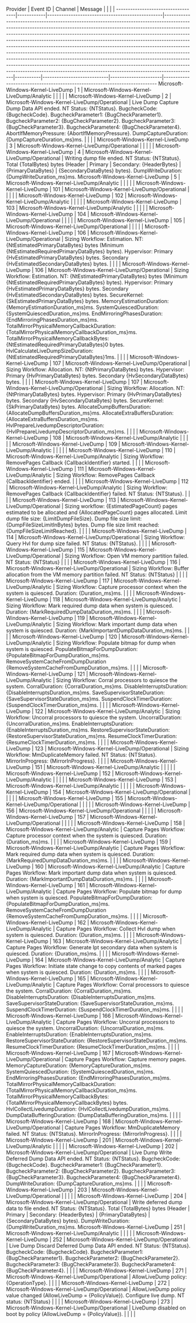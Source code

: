 Provider                           |  Event ID  |  Channel                                        |  Message                                                                                                                                                                                                                                                                                                                                                                                                                                                                                                                                                                                                                                                                                                                                   |           |                            |                      |
-----------------------------------|------------|-------------------------------------------------|--------------------------------------------------------------------------------------------------------------------------------------------------------------------------------------------------------------------------------------------------------------------------------------------------------------------------------------------------------------------------------------------------------------------------------------------------------------------------------------------------------------------------------------------------------------------------------------------------------------------------------------------------------------------------------------------------------------------------------------------|-----------|----------------------------|----------------------|---------------------------------------------------------------------------
Microsoft-Windows-Kernel-LiveDump  |  1         |  Microsoft-Windows-Kernel-LiveDump/Analytic     |                                                                                                                                                                                                                                                                                                                                                                                                                                                                                                                                                                                                                                                                                                                                            |           |                            |                      |
Microsoft-Windows-Kernel-LiveDump  |  2         |  Microsoft-Windows-Kernel-LiveDump/Operational  |  Live Dump Capture Dump Data API ended. NT Status: {NTStatus}.  BugcheckCode: {BugcheckCode}. BugcheckParameter1: {BugCheckParameter1}. BugcheckParameter2: {BugCheckParameter2}. BugcheckParameter3: {BugCheckParameter3}. BugcheckParameter4: {BugCheckParameter4}. AbortIfMemoryPressure: {AbortIfMemoryPressure}. DumpCaptureDuration: {DumpCaptureDuration_ms}ms.                                                                                                                                                                                                                                                                                                                                                                     |           |                            |                      |
Microsoft-Windows-Kernel-LiveDump  |  3         |  Microsoft-Windows-Kernel-LiveDump/Operational  |                                                                                                                                                                                                                                                                                                                                                                                                                                                                                                                                                                                                                                                                                                                                            |           |                            |                      |
Microsoft-Windows-Kernel-LiveDump  |  4         |  Microsoft-Windows-Kernel-LiveDump/Operational  |  Writing dump file ended. NT Status: {NTStatus}. Total {TotalBytes} bytes (Header                                                                                                                                                                                                                                                                                                                                                                                                                                                                                                                                                                                                                                                          |  Primary  |  Secondary: {HeaderBytes}  |  {PrimaryDataBytes}  |  {SecondaryDataBytes} bytes). DumpWriteDuration: {DumpWriteDuration_ms}ms.
Microsoft-Windows-Kernel-LiveDump  |  5         |  Microsoft-Windows-Kernel-LiveDump/Analytic     |                                                                                                                                                                                                                                                                                                                                                                                                                                                                                                                                                                                                                                                                                                                                            |           |                            |                      |
Microsoft-Windows-Kernel-LiveDump  |  101       |  Microsoft-Windows-Kernel-LiveDump/Operational  |                                                                                                                                                                                                                                                                                                                                                                                                                                                                                                                                                                                                                                                                                                                                            |           |                            |                      |
Microsoft-Windows-Kernel-LiveDump  |  102       |  Microsoft-Windows-Kernel-LiveDump/Analytic     |                                                                                                                                                                                                                                                                                                                                                                                                                                                                                                                                                                                                                                                                                                                                            |           |                            |                      |
Microsoft-Windows-Kernel-LiveDump  |  103       |  Microsoft-Windows-Kernel-LiveDump/Analytic     |                                                                                                                                                                                                                                                                                                                                                                                                                                                                                                                                                                                                                                                                                                                                            |           |                            |                      |
Microsoft-Windows-Kernel-LiveDump  |  104       |  Microsoft-Windows-Kernel-LiveDump/Operational  |                                                                                                                                                                                                                                                                                                                                                                                                                                                                                                                                                                                                                                                                                                                                            |           |                            |                      |
Microsoft-Windows-Kernel-LiveDump  |  105       |  Microsoft-Windows-Kernel-LiveDump/Operational  |                                                                                                                                                                                                                                                                                                                                                                                                                                                                                                                                                                                                                                                                                                                                            |           |                            |                      |
Microsoft-Windows-Kernel-LiveDump  |  106       |  Microsoft-Windows-Kernel-LiveDump/Operational  |  Sizing Workflow: Estimation. NT: {NtEstimatedPrimaryDataBytes} bytes (Minimum {NtEstimatedRequiredPrimaryDataBytes} bytes). Hypervisor: Primary {HvEstimatedPrimaryDataBytes} bytes. Secondary {HvEstimatedSecondaryDataBytes} bytes.                                                                                                                                                                                                                                                                                                                                                                                                                                                                                                     |           |                            |                      |
Microsoft-Windows-Kernel-LiveDump  |  106       |  Microsoft-Windows-Kernel-LiveDump/Operational  |  Sizing Workflow: Estimation. NT: {NtEstimatedPrimaryDataBytes} bytes (Minimum {NtEstimatedRequiredPrimaryDataBytes} bytes). Hypervisor: Primary {HvEstimatedPrimaryDataBytes} bytes. Secondary {HvEstimatedSecondaryDataBytes} bytes. SecureKernel: {SkEstimatedPrimaryDataBytes} bytes. MemoryEstimationDuration: {MemoryEstimationDuration_ms}ms. SystemQuiescedDuration: {SystemQuiescedDuration_ms}ms. EndMirroringPhasesDuration: {EndMirroringPhasesDuration_ms}ms. TotalMirrorPhysicalMemoryCallbackDuration: {TotalMirrorPhysicalMemoryCallbackDuration_ms}ms. TotalMirrorPhysicalMemoryCallbackBytes: {NtEstimatedRequiredPrimaryDataBytes}0 bytes. HvlCalculateLiveDumpSizeDuration: {NtEstimatedRequiredPrimaryDataBytes}1ms.  |           |                            |                      |
Microsoft-Windows-Kernel-LiveDump  |  107       |  Microsoft-Windows-Kernel-LiveDump/Operational  |  Sizing Workflow: Allocation. NT: {NtPrimaryDataBytes} bytes. Hypervisor: Primary {HvPrimaryDataBytes} bytes. Secondary {HvSecondaryDataBytes} bytes.                                                                                                                                                                                                                                                                                                                                                                                                                                                                                                                                                                                      |           |                            |                      |
Microsoft-Windows-Kernel-LiveDump  |  107       |  Microsoft-Windows-Kernel-LiveDump/Operational  |  Sizing Workflow: Allocation. NT: {NtPrimaryDataBytes} bytes. Hypervisor: Primary {HvPrimaryDataBytes} bytes. Secondary {HvSecondaryDataBytes} bytes. SecureKernel: {SkPrimaryDataBytes} bytes. AllocateDumpBuffersDuration: {AllocateDumpBuffersDuration_ms}ms. AllocateExtraBuffersDuration: {AllocateExtraBuffersDuration_ms}ms. HvlPrepareLivedumpDescriptorDuration: {HvlPrepareLivedumpDescriptorDuration_ms}ms.                                                                                                                                                                                                                                                                                                                     |           |                            |                      |
Microsoft-Windows-Kernel-LiveDump  |  108       |  Microsoft-Windows-Kernel-LiveDump/Analytic     |                                                                                                                                                                                                                                                                                                                                                                                                                                                                                                                                                                                                                                                                                                                                            |           |                            |                      |
Microsoft-Windows-Kernel-LiveDump  |  109       |  Microsoft-Windows-Kernel-LiveDump/Analytic     |                                                                                                                                                                                                                                                                                                                                                                                                                                                                                                                                                                                                                                                                                                                                            |           |                            |                      |
Microsoft-Windows-Kernel-LiveDump  |  110       |  Microsoft-Windows-Kernel-LiveDump/Analytic     |  Sizing Workflow: RemovePages Callback {CallbackIdentifier} started.                                                                                                                                                                                                                                                                                                                                                                                                                                                                                                                                                                                                                                                                       |           |                            |                      |
Microsoft-Windows-Kernel-LiveDump  |  111       |  Microsoft-Windows-Kernel-LiveDump/Analytic     |  Sizing Workflow: RemovePages Callback {CallbackIdentifier} ended.                                                                                                                                                                                                                                                                                                                                                                                                                                                                                                                                                                                                                                                                         |           |                            |                      |
Microsoft-Windows-Kernel-LiveDump  |  112       |  Microsoft-Windows-Kernel-LiveDump/Analytic     |  Sizing Workflow: RemovePages Callback {CallbackIdentifier} failed. NT Status: {NTStatus}.                                                                                                                                                                                                                                                                                                                                                                                                                                                                                                                                                                                                                                                 |           |                            |                      |
Microsoft-Windows-Kernel-LiveDump  |  113       |  Microsoft-Windows-Kernel-LiveDump/Operational  |  Sizing workflow: {EstimatedPageCount} pages estimated to be allocated and {AllocatedPageCount} pages allocated. Limit dump file size: {LimitDumpFileSize}. Dump file size limit: {DumpFileSizeLimitInBytes} bytes. Dump file size limit reached: {DumpFileSizeLimitReached}.                                                                                                                                                                                                                                                                                                                                                                                                                                                              |           |                            |                      |
Microsoft-Windows-Kernel-LiveDump  |  114       |  Microsoft-Windows-Kernel-LiveDump/Operational  |  Sizing Workflow: Query Hvl for dump size failed. NT Status: {NTStatus}.                                                                                                                                                                                                                                                                                                                                                                                                                                                                                                                                                                                                                                                                   |           |                            |                      |
Microsoft-Windows-Kernel-LiveDump  |  115       |  Microsoft-Windows-Kernel-LiveDump/Operational  |  Sizing Workflow: Open VM memory partition failed. NT Status: {NTStatus}                                                                                                                                                                                                                                                                                                                                                                                                                                                                                                                                                                                                                                                                   |           |                            |                      |
Microsoft-Windows-Kernel-LiveDump  |  116       |  Microsoft-Windows-Kernel-LiveDump/Operational  |  Sizing Workflow: Buffer allocation from the VM memory partition failed. NT Status: {NTStatus}                                                                                                                                                                                                                                                                                                                                                                                                                                                                                                                                                                                                                                             |           |                            |                      |
Microsoft-Windows-Kernel-LiveDump  |  117       |  Microsoft-Windows-Kernel-LiveDump/Analytic     |  Sizing Workflow: Capture processor context when the system is quiesced. Duration: {Duration_ms}ms.                                                                                                                                                                                                                                                                                                                                                                                                                                                                                                                                                                                                                                        |           |                            |                      |
Microsoft-Windows-Kernel-LiveDump  |  118       |  Microsoft-Windows-Kernel-LiveDump/Analytic     |  Sizing Workflow: Mark required dump data when system is quiesced. Duration: {MarkRequiredDumpDataDuration_ms}ms.                                                                                                                                                                                                                                                                                                                                                                                                                                                                                                                                                                                                                          |           |                            |                      |
Microsoft-Windows-Kernel-LiveDump  |  119       |  Microsoft-Windows-Kernel-LiveDump/Analytic     |  Sizing Workflow: Mark important dump data when system is quiesced. Duration: {MarkImportantDumpDataDuration_ms}ms.                                                                                                                                                                                                                                                                                                                                                                                                                                                                                                                                                                                                                        |           |                            |                      |
Microsoft-Windows-Kernel-LiveDump  |  120       |  Microsoft-Windows-Kernel-LiveDump/Analytic     |  Sizing Workflow: Populate bitmap for dump when system is quiesced. PopulateBitmapForDumpDuration: {PopulateBitmapForDumpDuration_ms}ms. RemoveSystemCacheFromDumpDuration {RemoveSystemCacheFromDumpDuration_ms}ms.                                                                                                                                                                                                                                                                                                                                                                                                                                                                                                                       |           |                            |                      |
Microsoft-Windows-Kernel-LiveDump  |  121       |  Microsoft-Windows-Kernel-LiveDump/Analytic     |  Sizing Workflow: Corral processors to quiesce the system. CorralDuration: {CorralDuration_ms}ms. DisableInterruptsDuration: {DisableInterruptsDuration_ms}ms. SaveSupervisorStateDuration: {SaveSupervisorStateDuration_ms}ms. SuspendClockTimerDuration: {SuspendClockTimerDuration_ms}ms.                                                                                                                                                                                                                                                                                                                                                                                                                                               |           |                            |                      |
Microsoft-Windows-Kernel-LiveDump  |  122       |  Microsoft-Windows-Kernel-LiveDump/Analytic     |  Sizing Workflow: Uncorral processors to quiesce the system. UncorralDuration: {UncorralDuration_ms}ms. EnableInterruptsDuration: {EnableInterruptsDuration_ms}ms. RestoreSupervisorStateDuration: {RestoreSupervisorStateDuration_ms}ms. ResumeClockTimerDuration: {ResumeClockTimerDuration_ms}ms.                                                                                                                                                                                                                                                                                                                                                                                                                                       |           |                            |                      |
Microsoft-Windows-Kernel-LiveDump  |  123       |  Microsoft-Windows-Kernel-LiveDump/Operational  |  Sizing Workflow: MmDuplicateMemory failed. NT Status: {NTStatus}. MirrorInProgress: {MirrorInProgress}.                                                                                                                                                                                                                                                                                                                                                                                                                                                                                                                                                                                                                                   |           |                            |                      |
Microsoft-Windows-Kernel-LiveDump  |  151       |  Microsoft-Windows-Kernel-LiveDump/Analytic     |                                                                                                                                                                                                                                                                                                                                                                                                                                                                                                                                                                                                                                                                                                                                            |           |                            |                      |
Microsoft-Windows-Kernel-LiveDump  |  152       |  Microsoft-Windows-Kernel-LiveDump/Analytic     |                                                                                                                                                                                                                                                                                                                                                                                                                                                                                                                                                                                                                                                                                                                                            |           |                            |                      |
Microsoft-Windows-Kernel-LiveDump  |  153       |  Microsoft-Windows-Kernel-LiveDump/Analytic     |                                                                                                                                                                                                                                                                                                                                                                                                                                                                                                                                                                                                                                                                                                                                            |           |                            |                      |
Microsoft-Windows-Kernel-LiveDump  |  154       |  Microsoft-Windows-Kernel-LiveDump/Operational  |                                                                                                                                                                                                                                                                                                                                                                                                                                                                                                                                                                                                                                                                                                                                            |           |                            |                      |
Microsoft-Windows-Kernel-LiveDump  |  155       |  Microsoft-Windows-Kernel-LiveDump/Operational  |                                                                                                                                                                                                                                                                                                                                                                                                                                                                                                                                                                                                                                                                                                                                            |           |                            |                      |
Microsoft-Windows-Kernel-LiveDump  |  156       |  Microsoft-Windows-Kernel-LiveDump/Operational  |                                                                                                                                                                                                                                                                                                                                                                                                                                                                                                                                                                                                                                                                                                                                            |           |                            |                      |
Microsoft-Windows-Kernel-LiveDump  |  157       |  Microsoft-Windows-Kernel-LiveDump/Operational  |                                                                                                                                                                                                                                                                                                                                                                                                                                                                                                                                                                                                                                                                                                                                            |           |                            |                      |
Microsoft-Windows-Kernel-LiveDump  |  158       |  Microsoft-Windows-Kernel-LiveDump/Analytic     |  Capture Pages Workflow: Capture processor context when the system is quiesced. Duration: {Duration_ms}ms.                                                                                                                                                                                                                                                                                                                                                                                                                                                                                                                                                                                                                                 |           |                            |                      |
Microsoft-Windows-Kernel-LiveDump  |  159       |  Microsoft-Windows-Kernel-LiveDump/Analytic     |  Capture Pages Workflow: Mark required dump data when system is quiesced. Duration: {MarkRequiredDumpDataDuration_ms}ms.                                                                                                                                                                                                                                                                                                                                                                                                                                                                                                                                                                                                                   |           |                            |                      |
Microsoft-Windows-Kernel-LiveDump  |  160       |  Microsoft-Windows-Kernel-LiveDump/Analytic     |  Capture Pages Workflow: Mark important dump data when system is quiesced. Duration: {MarkImportantDumpDataDuration_ms}ms.                                                                                                                                                                                                                                                                                                                                                                                                                                                                                                                                                                                                                 |           |                            |                      |
Microsoft-Windows-Kernel-LiveDump  |  161       |  Microsoft-Windows-Kernel-LiveDump/Analytic     |  Capture Pages Workflow: Populate bitmap for dump when system is quiesced. PopulateBitmapForDumpDuration: {PopulateBitmapForDumpDuration_ms}ms. RemoveSystemCacheFromDumpDuration {RemoveSystemCacheFromDumpDuration_ms}ms.                                                                                                                                                                                                                                                                                                                                                                                                                                                                                                                |           |                            |                      |
Microsoft-Windows-Kernel-LiveDump  |  162       |  Microsoft-Windows-Kernel-LiveDump/Analytic     |  Capture Pages Workflow: Collect Hvl dump when system is quiesced. Duration: {Duration_ms}ms.                                                                                                                                                                                                                                                                                                                                                                                                                                                                                                                                                                                                                                              |           |                            |                      |
Microsoft-Windows-Kernel-LiveDump  |  163       |  Microsoft-Windows-Kernel-LiveDump/Analytic     |  Capture Pages Workflow: Generate Ipt secondary data when system is quiesced. Duration: {Duration_ms}ms.                                                                                                                                                                                                                                                                                                                                                                                                                                                                                                                                                                                                                                   |           |                            |                      |
Microsoft-Windows-Kernel-LiveDump  |  164       |  Microsoft-Windows-Kernel-LiveDump/Analytic     |  Capture Pages Workflow: Initiate state change to copy contents of marked pages when system is quiesced. Duration: {Duration_ms}ms.                                                                                                                                                                                                                                                                                                                                                                                                                                                                                                                                                                                                        |           |                            |                      |
Microsoft-Windows-Kernel-LiveDump  |  165       |  Microsoft-Windows-Kernel-LiveDump/Analytic     |  Capture Pages Workflow: Corral processors to quiesce the system. CorralDuration: {CorralDuration_ms}ms. DisableInterruptsDuration: {DisableInterruptsDuration_ms}ms. SaveSupervisorStateDuration: {SaveSupervisorStateDuration_ms}ms. SuspendClockTimerDuration: {SuspendClockTimerDuration_ms}ms.                                                                                                                                                                                                                                                                                                                                                                                                                                        |           |                            |                      |
Microsoft-Windows-Kernel-LiveDump  |  166       |  Microsoft-Windows-Kernel-LiveDump/Analytic     |  Capture Pages Workflow: Uncorral processors to quiesce the system. UncorralDuration: {UncorralDuration_ms}ms. EnableInterruptsDuration: {EnableInterruptsDuration_ms}ms. RestoreSupervisorStateDuration: {RestoreSupervisorStateDuration_ms}ms. ResumeClockTimerDuration: {ResumeClockTimerDuration_ms}ms.                                                                                                                                                                                                                                                                                                                                                                                                                                |           |                            |                      |
Microsoft-Windows-Kernel-LiveDump  |  167       |  Microsoft-Windows-Kernel-LiveDump/Operational  |  Capture Pages Workflow: Capture memory pages. MemoryCaptureDuration: {MemoryCaptureDuration_ms}ms. SystemQuiescedDuration: {SystemQuiescedDuration_ms}ms. EndMirroringPhasesDuration: {EndMirroringPhasesDuration_ms}ms. TotalMirrorPhysicalMemoryCallbackDuration: {TotalMirrorPhysicalMemoryCallbackDuration_ms}ms. TotalMirrorPhysicalMemoryCallbackBytes: {TotalMirrorPhysicalMemoryCallbackBytes} bytes. HvlCollectLivedumpDuration: {HvlCollectLivedumpDuration_ms}ms. DumpDataBufferingDuration: {DumpDataBufferingDuration_ms}ms.                                                                                                                                                                                                 |           |                            |                      |
Microsoft-Windows-Kernel-LiveDump  |  168       |  Microsoft-Windows-Kernel-LiveDump/Operational  |  Capture Pages Workflow: MmDuplicateMemory failed. NT Status: {NTStatus}. MirrorInProgress: {MirrorInProgress}.                                                                                                                                                                                                                                                                                                                                                                                                                                                                                                                                                                                                                            |           |                            |                      |
Microsoft-Windows-Kernel-LiveDump  |  201       |  Microsoft-Windows-Kernel-LiveDump/Analytic     |                                                                                                                                                                                                                                                                                                                                                                                                                                                                                                                                                                                                                                                                                                                                            |           |                            |                      |
Microsoft-Windows-Kernel-LiveDump  |  202       |  Microsoft-Windows-Kernel-LiveDump/Operational  |  Live Dump Write Deferred Dump Data API ended. NT Status: {NTStatus}. BugcheckCode: {BugcheckCode}. BugcheckParameter1: {BugCheckParameter1}. BugcheckParameter2: {BugCheckParameter2}. BugcheckParameter3: {BugCheckParameter3}. BugcheckParameter4: {BugCheckParameter4}. DumpWriteDuration: {DumpCaptureDuration_ms}ms.                                                                                                                                                                                                                                                                                                                                                                                                                 |           |                            |                      |
Microsoft-Windows-Kernel-LiveDump  |  203       |  Microsoft-Windows-Kernel-LiveDump/Operational  |                                                                                                                                                                                                                                                                                                                                                                                                                                                                                                                                                                                                                                                                                                                                            |           |                            |                      |
Microsoft-Windows-Kernel-LiveDump  |  204       |  Microsoft-Windows-Kernel-LiveDump/Operational  |  Write deferred dump data to file ended. NT Status: {NTStatus}. Total {TotalBytes} bytes (Header                                                                                                                                                                                                                                                                                                                                                                                                                                                                                                                                                                                                                                           |  Primary  |  Secondary: {HeaderBytes}  |  {PrimaryDataBytes}  |  {SecondaryDataBytes} bytes). DumpWriteDuration: {DumpWriteDuration_ms}ms.
Microsoft-Windows-Kernel-LiveDump  |  251       |  Microsoft-Windows-Kernel-LiveDump/Analytic     |                                                                                                                                                                                                                                                                                                                                                                                                                                                                                                                                                                                                                                                                                                                                            |           |                            |                      |
Microsoft-Windows-Kernel-LiveDump  |  252       |  Microsoft-Windows-Kernel-LiveDump/Operational  |  Live Dump Discard Deferred Dump Data API ended. NT Status: {NTStatus}. BugcheckCode: {BugcheckCode}. BugcheckParameter1: {BugCheckParameter1}. BugcheckParameter2: {BugCheckParameter2}. BugcheckParameter3: {BugCheckParameter3}. BugcheckParameter4: {BugCheckParameter4}.                                                                                                                                                                                                                                                                                                                                                                                                                                                              |           |                            |                      |
Microsoft-Windows-Kernel-LiveDump  |  271       |  Microsoft-Windows-Kernel-LiveDump/Operational  |  AllowLiveDump policy: {OperationType}.                                                                                                                                                                                                                                                                                                                                                                                                                                                                                                                                                                                                                                                                                                    |           |                            |                      |
Microsoft-Windows-Kernel-LiveDump  |  272       |  Microsoft-Windows-Kernel-LiveDump/Operational  |  AllowLiveDump policy value changed (AllowLiveDump = {PolicyValue}). Configure live dump. NT status: {NTStatus}                                                                                                                                                                                                                                                                                                                                                                                                                                                                                                                                                                                                                            |           |                            |                      |
Microsoft-Windows-Kernel-LiveDump  |  273       |  Microsoft-Windows-Kernel-LiveDump/Operational  |  LiveDump disabled on boot by policy (AllowLiveDump = {PolicyValue}).                                                                                                                                                                                                                                                                                                                                                                                                                                                                                                                                                                                                                                                                      |           |                            |                      |
